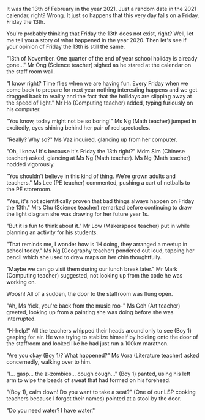 It was the 13th of February in the year 2021. Just a random date in the 2021 calendar, right? Wrong. It just so happens that this very day falls on a Friday. Friday the 13th.

You're probably thinking that Friday the 13th does not exist, right? Well, let me tell you a story of what happened in the year 2020. Then let's see if your opinion of Friday the 13th is still the same. 

"13th of November. One quarter of the end of year school holiday is already gone..." Mr Ong (Science teacher) sighed as he stared at the calendar on the staff room wall. 

"I know right? Time flies when we are having fun. Every Friday when we come back to prepare for next year nothing interesting happens and we get dragged back to reality and the fact that the holidays are slipping away at the speed of light." Mr Ho (Computing teacher) added, typing furiously on his computer. 

"You know, today might not be so boring!" Ms Ng (Math teacher) jumped in excitedly, eyes shining behind her pair of red spectacles. 

"Really? Why so?" Ms Vaz inquired, glancing up from her computer. 

"Oh, I know! It's because it's Friday the 13th right?" Mdm Sim (Chinese teacher) asked, glancing at Ms Ng (Math teacher). Ms Ng (Math teacher) nodded vigorously. 

"You shouldn't believe in this kind of thing. We're grown adults and teachers." Ms Lee (PE teacher) commented, pushing a cart of netballs to the PE storeroom. 

"Yes, it's not scientifically proven that bad things always happen on Friday the 13th." Mrs Chu (Science teacher) remarked before continuing to draw the light diagram she was drawing for her future year 1s. 

"But it is fun to think about it." Mr Low (Makerspace teacher) put in while planning an activity for his students. 

"That reminds me, I wonder how is 1H doing, they arranged a meetup in school today." Ms Ng (Geography teacher) pondered out loud, tapping her pencil which she used to draw maps on her chin thoughtfully. 

"Maybe we can go visit them during our lunch break later." Mr Mark (Computing teacher) suggested, not looking up from the code he was working on. 

Woosh! All of a sudden, the door to the staffroom was flung open. 

"Ah, Ms Yick, you're back from the music roo-" Ms Goh (Art teacher) greeted, looking up from a painting she was doing before she was interrupted. 

"H-help!" All the teachers whipped their heads around only to see (Boy 1) gasping for air. He was trying to stablize himself by holding onto the door of the staffroom and looked like he had just run a 100km marathon. 

"Are you okay (Boy 1)? What happened?" Ms Vora (Literature teacher) asked concernedly, walking over to him. 

"I... gasp... the z-zombies... cough cough..." (Boy 1) panted, using his left arm to wipe the beads of sweat that had formed on his forehead. 

"(Boy 1), calm down! Do you want to take a seat?" (One of our LSP cooking teachers because I forgot their names) pointed at a stool by the door. 

"Do you need water? I have water." 

